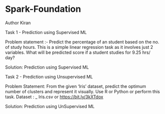 # Spark-Foundation

Author Kiran

Task 1 - Prediction using Supervised ML

Problem statement :- 
Predict the percentage of an student based on the no. of study hours.
This is a simple linear regression task as it involves just 2 variables.
What will be predicted score if a student studies for 9.25 hrs/ day?

Solution: Prediction using Supervised ML

Task 2 - Prediction using Unsupervised ML

Problem Statement:
From the given ‘Iris’ dataset, predict the optimum number of clusters and represent it visually.
Use R or Python or perform this task.
Dataset : _ Iris.csv or  https://bit.ly/3kXTdox

Solution: Prediction using UnSupervised ML
